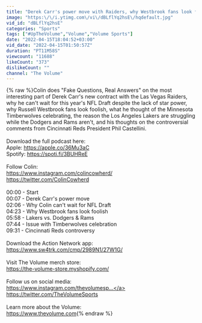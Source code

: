 ```yaml
---
title: "Derek Carr's power move with Raiders, why Westbrook fans look foolish | The Colin Cowherd Podcast"
image: "https:\/\/i.ytimg.com\/vi\/dBLflYq2hsE\/hqdefault.jpg"
vid_id: "dBLflYq2hsE"
categories: "Sports"
tags: ["#UpTheVolume","Volume","Volume Sports"]
date: "2022-04-15T18:04:52+03:00"
vid_date: "2022-04-15T01:50:57Z"
duration: "PT11M58S"
viewcount: "11688"
likeCount: "373"
dislikeCount: ""
channel: "The Volume"
---
```

{% raw %}Colin does &quot;Fake Questions, Real Answers&quot; on the most interesting part of Derek Carr's new contract with the Las Vegas Raiders, why he can't wait for this year's NFL Draft despite the lack of star power, why Russell Westbrook fans look foolish, what he thought of the Minnesota Timberwolves celebrating, the reason the Los Angeles Lakers are struggling while the Dodgers and Rams aren't, and his thoughts on the controversial comments from Cincinnati Reds President Phil Castellini.<br /><br />Download the full podcast here:<br />Apple: <a rel="nofollow" target="blank" href="https://apple.co/36Mu3aC">https://apple.co/36Mu3aC</a><br />Spotify: <a rel="nofollow" target="blank" href="https://spoti.fi/3BUHReE">https://spoti.fi/3BUHReE</a><br /><br />Follow Colin:<br /><a rel="nofollow" target="blank" href="https://www.instagram.com/colincowherd/">https://www.instagram.com/colincowherd/</a><br /><a rel="nofollow" target="blank" href="https://twitter.com/ColinCowherd">https://twitter.com/ColinCowherd</a><br /><br />00:00 - Start<br />00:07 - Derek Carr's power move<br />02:06 - Why Colin can't wait for NFL Draft<br />04:23 - Why Westbrook fans look foolish<br />05:58 - Lakers vs. Dodgers &amp; Rams<br />07:44 - Issue with Timberwolves celebration<br />09:31 - Cincinnati Reds controversy<br /><br />Download the Action Network app:<br /><a rel="nofollow" target="blank" href="https://www.sw4trk.com/cmp/2989N1/27W1G/">https://www.sw4trk.com/cmp/2989N1/27W1G/</a><br /><br />Visit The Volume merch store: <br /><a rel="nofollow" target="blank" href="https://the-volume-store.myshopify.com/">https://the-volume-store.myshopify.com/</a><br /><br />Follow us on social media: <br /><a rel="nofollow" target="blank" href="https://www.instagram.com/thevolumesp...">https://www.instagram.com/thevolumesp...</a><br /><a rel="nofollow" target="blank" href="https://twitter.com/TheVolumeSports">https://twitter.com/TheVolumeSports</a><br /><br />Learn more about the Volume:<br /><a rel="nofollow" target="blank" href="https://www.thevolume.com">https://www.thevolume.com</a>{% endraw %}
